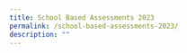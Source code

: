 ```yaml
---
title: School Based Assessments 2023
permalink: /school-based-assessments-2023/
description: ""
---
```

